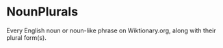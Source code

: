 # NounPlurals
Every English noun or noun-like phrase on Wiktionary.org, along with their plural form(s).
